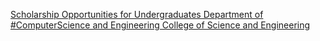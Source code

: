 [Scholarship Opportunities for Undergraduates   Department of #ComputerScience and Engineering   College of Science and Engineering](https://qi.tc/qi/115298)